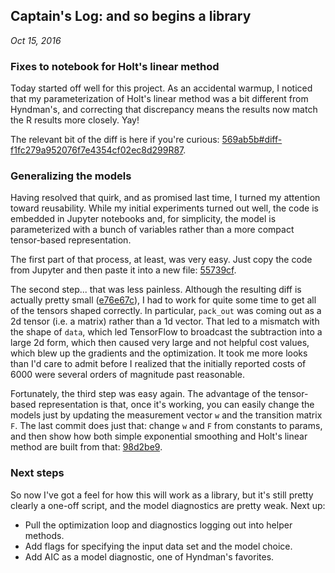## Captain's Log: and so begins a library
*Oct 15, 2016*

### Fixes to notebook for Holt's linear method

Today started off well for this project. As an accidental warmup, I noticed that my parameterization of Holt's linear method was a bit different from Hyndman's, and correcting that discrepancy means the results now match the R results more closely. Yay!

The relevant bit of the diff is here if you're curious: [569ab5b#diff-f1fc279a952076f7e4354cf02ec8d299R87](https://github.com/mcskinner/ets/commit/569ab5b42554c0e98eec3fbd3cacf9eb5f220ed2#diff-f1fc279a952076f7e4354cf02ec8d299R87).

### Generalizing the models

Having resolved that quirk, and as promised last time, I turned my attention toward reusability. While my initial experiments turned out well, the code is embedded in Jupyter notebooks and, for simplicity, the model is parameterized with a bunch of variables rather than a more compact tensor-based representation.

The first part of that process, at least, was very easy. Just copy the code from Jupyter and then paste it into a new file: [55739cf](https://github.com/mcskinner/ets/commit/55739cfa4cbcd58f4e1dd3b4abf53c595a4bd303).

The second step... that was less painless. Although the resulting diff is actually pretty small ([e76e67c](https://github.com/mcskinner/ets/commit/e76e67cdcfc2c4e14afc3d70b1c2303027746a65)), I had to work for quite some time to get all of the tensors shaped correctly. In particular, `pack_out` was coming out as a 2d tensor (i.e. a matrix) rather than a 1d vector. That led to a mismatch with the shape of `data`, which led TensorFlow to broadcast the subtraction into a large 2d form, which then caused very large and not helpful cost values, which blew up the gradients and the optimization. It took me more looks than I'd care to admit before I realized that the initially reported costs of 6000 were several orders of magnitude past reasonable.

Fortunately, the third step was easy again. The advantage of the tensor-based representation is that, once it's working, you can easily change the models just by updating the measurement vector `w` and the transition matrix `F`. The last commit does just that: change `w` and `F` from constants to params, and then show how both simple exponential smoothing and Holt's linear method are built from that: [98d2be9](https://github.com/mcskinner/ets/commit/98d2be98dcb48571988bd5a29582b40599d241e8).

### Next steps

So now I've got a feel for how this will work as a library, but it's still pretty clearly a one-off script, and the model diagnostics are pretty weak. Next up:

* Pull the optimization loop and diagnostics logging out into helper methods.
* Add flags for specifying the input data set and the model choice.
* Add AIC as a model diagnostic, one of Hyndman's favorites.
